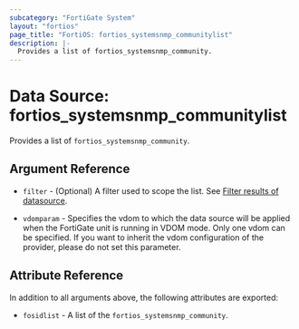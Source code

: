 ```yaml
---
subcategory: "FortiGate System"
layout: "fortios"
page_title: "FortiOS: fortios_systemsnmp_communitylist"
description: |-
  Provides a list of fortios_systemsnmp_community.
---
```


# Data Source: fortios_systemsnmp_communitylist
Provides a list of `fortios_systemsnmp_community`.

## Argument Reference

* `filter` - (Optional) A filter used to scope the list. See [Filter results of datasource](https://registry.terraform.io/providers/fortinetdev/fortios/latest/docs/guides/fgt_filter).

* `vdomparam` - Specifies the vdom to which the data source will be applied when the FortiGate unit is running in VDOM mode. Only one vdom can be specified. If you want to inherit the vdom configuration of the provider, please do not set this parameter.

## Attribute Reference

In addition to all arguments above, the following attributes are exported:

* `fosidlist` -  A list of the `fortios_systemsnmp_community`.
